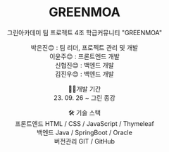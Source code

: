 <div align=center>
  
# GREENMOA
그린아카데미 팀 프로젝트 4조
학급커뮤니티 "GREENMOA"



박은진😊 : 팀 리더, 프로젝트 관리 및 개발 <br>
이윤주😊 : 프론트엔드 개발 <br>
신협진😊 : 백엔드 개발 <br>
김진우😊 : 백엔드 개발 <br>




🏃‍♂️개발 기간 <br>
23. 09. 26 ~ 그린 종강




🛠️ 기술 스택 <br>
프론트엔드 HTML / CSS / JavaScript / Thymeleaf <br>
백엔드 Java / SpringBoot / Oracle <br>
버전관리 GIT / GitHub

</div>
